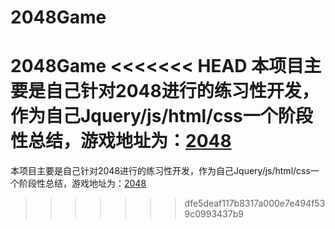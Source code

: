 # 2048Game
2048Game
<<<<<<< HEAD
本项目主要是自己针对2048进行的练习性开发，作为自己Jquery/js/html/css一个阶段性总结，游戏地址为：[2048]( https://luguodong910208.github.io/2048Game/.)
=======
本项目主要是自己针对2048进行的练习性开发，作为自己Jquery/js/html/css一个阶段性总结，游戏地址为：[2048](https://luguodong910208.github.io/2048Game/)
>>>>>>> dfe5deaf117b8317a000e7e494f539c0993437b9
